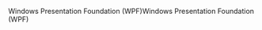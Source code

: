 <span data-ttu-id="c243c-101">Windows Presentation Foundation (WPF)</span><span class="sxs-lookup"><span data-stu-id="c243c-101">Windows Presentation Foundation (WPF)</span></span>